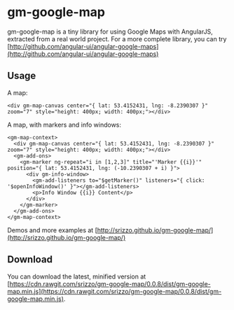 gm-google-map
=============

gm-google-map is a tiny library for using Google Maps with AngularJS, extracted from a real world project. For a more complete library, you can try [http://github.com/angular-ui/angular-google-maps](http://github.com/angular-ui/angular-google-maps)

## Usage

A map:

    <div gm-map-canvas center="{ lat: 53.4152431, lng: -8.2390307 }" zoom="7" style="height: 400px; width: 400px;"></div>

A map, with markers and info windows:

    <gm-map-context>
      <div gm-map-canvas center="{ lat: 53.4152431, lng: -8.2390307 }" zoom="7" style="height: 400px; width: 400px;"></div>
      <gm-add-ons>
        <gm-marker ng-repeat="i in [1,2,3]" title="'Marker {{i}}'" position="{ lat: 53.4152431, lng: (-10.2390307 + i) }">
          <div gm-info-window>
            <gm-add-listeners to="$getMarker()" listeners="{ click: '$openInfoWindow()' }"></gm-add-listeners>
            <p>Info Window {{i}} Content</p>
          </div>
        </gm-marker>        
      </gm-add-ons>
    </gm-map-context>

Demos and more examples at [http://srizzo.github.io/gm-google-map/](http://srizzo.github.io/gm-google-map/)

## Download

You can download the latest, minified version at [https://cdn.rawgit.com/srizzo/gm-google-map/0.0.8/dist/gm-google-map.min.js](https://cdn.rawgit.com/srizzo/gm-google-map/0.0.8/dist/gm-google-map.min.js).

